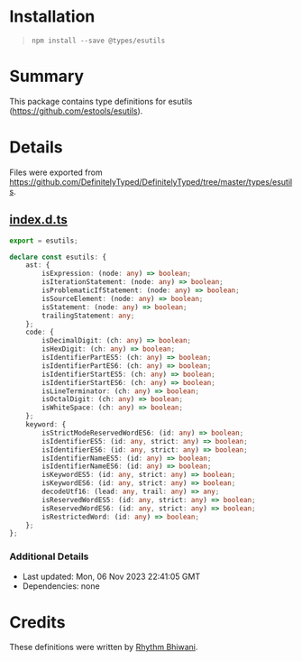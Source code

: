 # Installation
> `npm install --save @types/esutils`

# Summary
This package contains type definitions for esutils (https://github.com/estools/esutils).

# Details
Files were exported from https://github.com/DefinitelyTyped/DefinitelyTyped/tree/master/types/esutils.
## [index.d.ts](https://github.com/DefinitelyTyped/DefinitelyTyped/tree/master/types/esutils/index.d.ts)
````ts
export = esutils;

declare const esutils: {
    ast: {
        isExpression: (node: any) => boolean;
        isIterationStatement: (node: any) => boolean;
        isProblematicIfStatement: (node: any) => boolean;
        isSourceElement: (node: any) => boolean;
        isStatement: (node: any) => boolean;
        trailingStatement: any;
    };
    code: {
        isDecimalDigit: (ch: any) => boolean;
        isHexDigit: (ch: any) => boolean;
        isIdentifierPartES5: (ch: any) => boolean;
        isIdentifierPartES6: (ch: any) => boolean;
        isIdentifierStartES5: (ch: any) => boolean;
        isIdentifierStartES6: (ch: any) => boolean;
        isLineTerminator: (ch: any) => boolean;
        isOctalDigit: (ch: any) => boolean;
        isWhiteSpace: (ch: any) => boolean;
    };
    keyword: {
        isStrictModeReservedWordES6: (id: any) => boolean;
        isIdentifierES5: (id: any, strict: any) => boolean;
        isIdentifierES6: (id: any, strict: any) => boolean;
        isIdentifierNameES5: (id: any) => boolean;
        isIdentifierNameES6: (id: any) => boolean;
        isKeywordES5: (id: any, strict: any) => boolean;
        isKeywordES6: (id: any, strict: any) => boolean;
        decodeUtf16: (lead: any, trail: any) => any;
        isReservedWordES5: (id: any, strict: any) => boolean;
        isReservedWordES6: (id: any, strict: any) => boolean;
        isRestrictedWord: (id: any) => boolean;
    };
};

````

### Additional Details
 * Last updated: Mon, 06 Nov 2023 22:41:05 GMT
 * Dependencies: none

# Credits
These definitions were written by [Rhythm Bhiwani](https://github.com/rhythmbhiwani).
